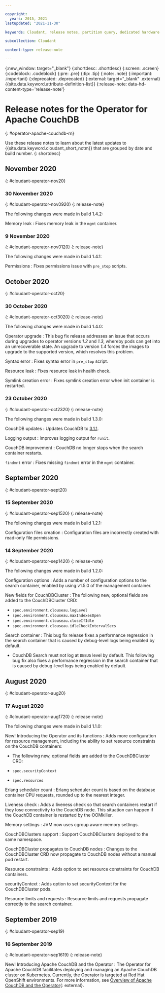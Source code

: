 ```yaml
---

copyright:
  years: 2015, 2021
lastupdated: "2021-11-30"

keywords: Cloudant, release notes, partition query, dedicated hardware plan, couchdb 

subcollection: Cloudant

content-type: release-note

---
```


{:new_window: target="_blank"}
{:shortdesc: .shortdesc}
{:screen: .screen}
{:codeblock: .codeblock}
{:pre: .pre}
{:tip: .tip}
{:note: .note}
{:important: .important}
{:deprecated: .deprecated}
{:external: target="_blank" .external}
{{site.data.keyword.attribute-definition-list}}
{:release-note: data-hd-content-type='release-note'}

# Release notes for the Operator for Apache CouchDB
{: #operator-apache-couchdb-rn}

Use these release notes to learn about the latest updates to {{site.data.keyword.cloudant_short_notm}} that are grouped by date and build number.
{: shortdesc}

## November 2020
{: #cloudant-operator-nov20}


### 30 November 2020
{: #cloudant-operator-nov0920}
{: release-note}

The following changes were made in build 1.4.2:

Memory leak
:   Fixes memory leak in the `mgmt` container.

### 9 November 2020
{: #cloudant-operator-nov0120}
{: release-note}

The following changes were made in build 1.4.1:

Permissions
:   Fixes permissions issue with `pre_stop` scripts.
 
## October 2020
{: #cloudant-operator-oct20}

### 30 October 2020
{: #cloudant-operator-oct3020}
{: release-note}

The following changes were made in build 1.4.0:

Operator upgrade
:   This bug fix release addresses an issue that occurs during upgrades to operator versions *1.2* and *1.3*, whereby pods can get into an unrecoverable state. An upgrade to version *1.4* forces the images to upgrade to the supported version, which resolves this problem.

Syntax error
:   Fixes syntax error in `pre_stop` script.

Resource leak
:   Fixes resource leak in health check.

Symlink creation error
: Fixes symlink creation error when init container is restarted.

### 23 October 2020 
{: #cloudant-operator-oct2320}
{: release-note}

The following changes were made in build 1.3.0:

CouchDB updates
:   Updates CouchDB to [3.1.1](https://docs.couchdb.org/en/latest/whatsnew/3.1.html#version-3-1-1).

Logging output
:   Improves logging output for `runit`.

CouchDB improvement
:   CouchDB no longer stops when the search container restarts.

`findmnt` error
:   Fixes missing `findmnt` error in the `mgmt` container.

## September 2020
{: #cloudant-operator-sept20}

### 15 September 2020
{: #cloudant-operator-sep1520}
{: release-note}

The following changes were made in build 1.2.1:

Configuration files creation
:   Configuration files are incorrectly created with read-only file permissions.

### 14 September 2020
{: #cloudant-operator-sep1420}
{: release-note}

The following changes were made in build 1.2.0:

Configuration options
:   Adds a number of configuration options to the search container, enabled by using v1.5.0 of the management container.

New fields for CouchDBCluster 
:   The following new, optional fields are added to the CouchDBCluster CRD:    
- `spec.environment.clouseau.logLevel`    
- `spec.environment.clouseau.maxIndexesOpen`    
- `spec.environment.clouseau.closeIfIdle`    
- `spec.environment.clouseau.idleCheckIntervalSecs`    

Search container
:   This bug fix release fixes a performance regression in the search container that is caused by debug-level logs being enabled by default.
- CouchDB Search must not log at `DEBUG` level by default. This following bug fix also fixes a performance regression in the search container that is caused by debug-level logs being enabled by default.

## August 2020
{: #cloudant-operator-aug20}

### 17 August 2020
{: #cloudant-operator-aug1720}
{: release-note}

The following changes were made in build 1.1.0:

New! Introducing the Operator and its functions
:   Adds more configuration for resource management, including the ability to set resource constraints on the CouchDB containers:

- The following new, optional fields are added to the CouchDBCluster CRD:    

- `spec.securityContext`    
- `spec.resources`    

Erlang scheduler count
:   Erlang scheduler count is based on the database container CPU requests, rounded up to the nearest integer.

Liveness check
:   Adds a liveness check so that search containers restart if they lose connectivity to the CouchDB node. This situation can happen if the CouchDB container is restarted by the OOMkiller.

Memory settings
:   JVM now uses cgroup aware memory settings.

CouchDBClusters support
:   Support CouchDBClusters deployed to the same namespace.

CouchDBCluster propagates to CouchDB nodes
:   Changes to the CouchDBCluster CRD now propagate to CouchDB nodes without a manual pod restart.

Resource constraints
:   Adds option to set resource constraints for CouchDB containers.

securityContext 
:   Adds option to set securityContext for the CouchDBCluster pods.

Resource limits and requests
:   Resource limits and requests propagate correctly to the search container.

## September 2019
{: #cloudant-operator-sep19}

### 16 September 2019
{: #cloudant-operator-sep1619}
{: release-note}

New! Introducing Apache CouchDB and the Operator
:   The Operator for Apache CouchDB facilitates deploying and managing an Apache CouchDB cluster on Kubernetes. Currently, the Operator is targeted at Red Hat OpenShift environments. For more information, see [Overview of Apache CouchDB and the Operator](https://cloud.ibm.com/docs/Cloudant?topic=Cloudant-apache-couchdb-overview){: external}.

